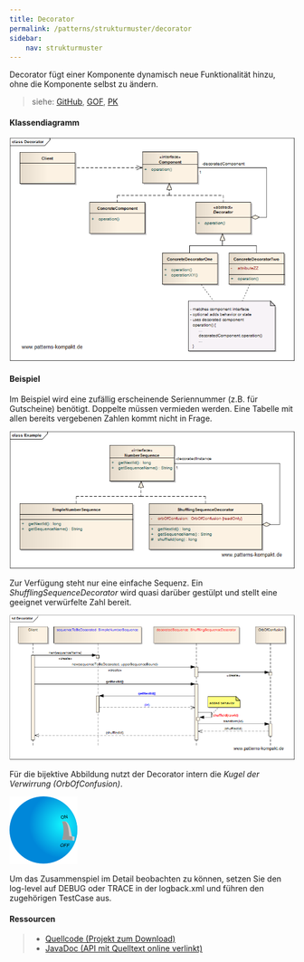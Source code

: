 ```yaml
---
title: Decorator
permalink: /patterns/strukturmuster/decorator
sidebar:
    nav: strukturmuster
---
```


Decorator fügt einer Komponente dynamisch neue Funktionalität hinzu, ohne die Komponente selbst zu ändern.

> siehe: [GitHub](https://github.com/KarlEilebrecht/patterns-kompakt-code/blob/main/src/test/java/de/calamanari/pk/decorator/README.md), [GOF](/literature#gof), [PK](/literature#pk)

#### Klassendiagramm

![](/images/patterns/decorator/decorator_cn.png)

#### Beispiel

Im Beispiel wird eine zufällig erscheinende Seriennummer (z.B. für Gutscheine) benötigt.
Doppelte müssen vermieden werden. Eine Tabelle mit allen bereits vergebenen Zahlen kommt nicht in Frage.

![](/images/patterns/decorator/decorator_cx.png)

Zur Verfügung steht nur eine einfache Sequenz. Ein *ShufflingSequenceDecorator* wird quasi darüber gestülpt und stellt eine geeignet verwürfelte Zahl bereit.

![](/images/patterns/decorator/decorator_dx.png)

Für die bijektive Abbildung nutzt der Decorator intern die *Kugel der Verwirrung (OrbOfConfusion)*.

![](/images/patterns/decorator/decorator_orb_of_confusion.png)

Um das Zusammenspiel im Detail beobachten zu können, setzen Sie den log-level auf DEBUG oder TRACE in der logback.xml und führen den zugehörigen TestCase aus.

#### Ressourcen

> * [Quellcode (Projekt zum Download)](/patterns#codebeispiele)
> * [JavaDoc (API mit Quelltext online verlinkt)]()
